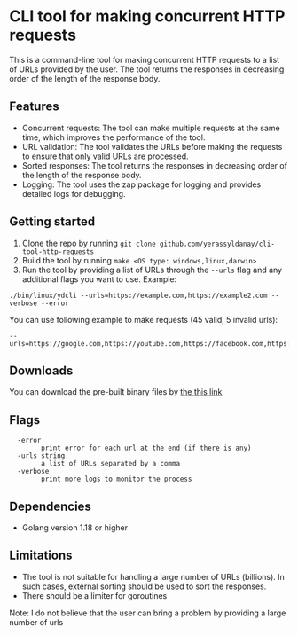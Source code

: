 # CLI tool for making concurrent HTTP requests

This is a command-line tool for making concurrent HTTP requests to a list of URLs provided by the user. The tool returns the responses in decreasing order of the length of the response body.

## Features

- Concurrent requests: The tool can make multiple requests at the same time, which improves the performance of the tool.
- URL validation: The tool validates the URLs before making the requests to ensure that only valid URLs are processed.
- Sorted responses: The tool returns the responses in decreasing order of the length of the response body.
- Logging: The tool uses the zap package for logging and provides detailed logs for debugging.

## Getting started

1. Clone the repo by running `git clone github.com/yerassyldanay/cli-tool-http-requests`
2. Build the tool by running `make <OS type: windows,linux,darwin>`
3. Run the tool by providing a list of URLs through the `--urls` flag and any additional flags you want to use. Example: 

```code
./bin/linux/ydcli --urls=https://example.com,https://example2.com --verbose --error
```

You can use following example to make requests (45 valid, 5 invalid urls):
```code
--urls=https://google.com,https://youtube.com,https://facebook.com,https://twitter.com,https://instagram.com,https://linkedin.com,https://pinterest.com,https://reddit.com,https://apple.com,https://amazon.com,https://ebay.com,https://netflix.com,https://spotify.com,https://gmail.com,https://skype.com,https://whatsapp.com,https://tiktok.com,https://zoom.us,https://github.com,https://dropbox.com,https://soundcloud.com,https://wordpress.com,https://slack.com,https://telegram.com,https://trello.com,https://buffer.com,https://hootsuite.com,https://hubspot.com,https://surveymonkey.com,https://wix.com,https://shopify.com,https://squarespace.com,https://canva.com,https://issuu.com,https://weebly.com,https://wufoo.com,https://typeform.com,https://jotform.com,https://zendesk.com,https://salesforce.com,https://zoho.com,https://freshbooks.com,https://invalid.com,https://fake.com,https://notreal.com,https://nonexistent.com,https://doesnotexist.com
```

## Downloads

You can download the pre-built binary files by [the this link](https://github.com/yerassyldanay/cli-tool-http-requests/releases)

## Flags 

```code
  -error
        print error for each url at the end (if there is any)
  -urls string
        a list of URLs separated by a comma
  -verbose
        print more logs to monitor the process
```

## Dependencies

- Golang version 1.18 or higher

## Limitations

- The tool is not suitable for handling a large number of URLs (billions). In such cases, external sorting should be used to sort the responses.
- There should be a limiter for goroutines

Note: I do not believe that the user can bring a problem by providing a large number of urls
